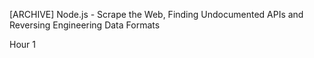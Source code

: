 [ARCHIVE] Node.js - Scrape the Web, Finding Undocumented APIs and Reversing Engineering Data Formats

Hour 1
